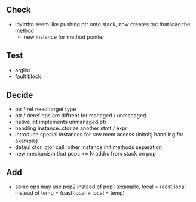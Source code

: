 ## Check

- ldvirtftn seem like pushing ptr onto stack, now creates tac that load the method
    + new instance for method pointer 

## Test

- arglist
- fault block

## Decide

- ptr / ref need target type
- ptr / deref ops are diffrent for managed / unmanaged
- native int implements unmanaged ptr
- handling instance..ctor as another stmt / expr
- introduce special instances for raw mem access (initobj handling for example)
- defaul ctor, ctor call, other instance init methods separation
- new mechanism that pops <= N addrs from stack on pop

## Add 

- some ops may use pop2 instead of pop1 (example, local = (cast)local instead of temp = (cast)local + local = temp)
